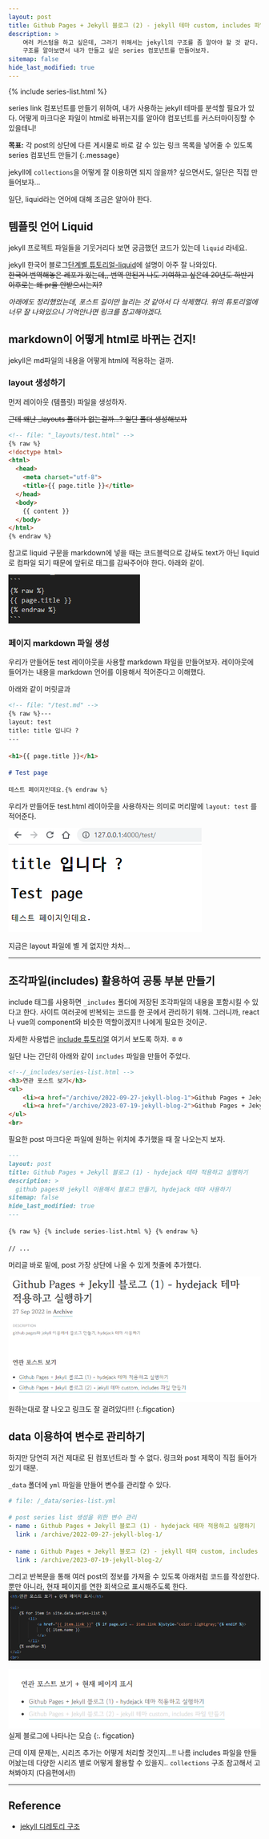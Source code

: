 ```yaml
---
layout: post 
title: Github Pages + Jekyll 블로그 (2) - jekyll 테마 custom, includes 파일 만들기
description: >
    여러 커스텀을 하고 싶은데, 그러기 위해서는 jekyll의 구조를 좀 알아야 할 것 같다.
    구조를 알아보면서 내가 만들고 싶은 series 컴포넌트를 만들어보자.
sitemap: false
hide_last_modified: true
---
```


{% include series-list.html %}

series link 컴포넌트를 만들기 위하여, 내가 사용하는 jekyll 테마를 분석할 필요가 있다.
어떻게 마크다운 파일이 html로 바뀌는지를 알아야 컴포넌트를 커스터마이징할 수 있을테니!

**목표:** 각 post의 상단에 다른 게시물로 바로 갈 수 있는 링크 목록을 넣어줄 수 있도록
series 컴포넌트 만들기
{:.message}

jekyll에 `collections`을 어떻게 잘 이용하면 되지 않을까? 싶으면서도, 일단은 직접 만들어보자...

일단, liquid라는 언어에 대해 조금은 알아야 한다.

## 템플릿 언어 Liquid

jekyll 프로젝트 파일들을 기웃거리다 보면 궁금했던 코드가 있는데 `liquid` 라네요.

jekyll 한국어 블로그[단계별 튜토리얼-liquid](https://jekyllrb-ko.github.io/docs/step-by-step/02-liquid/)에 설명이 아주 잘 나와있다.   
~~한국어 번역해놓은 레포가 있는데,, 번역 안된거 나도 기여하고 싶은데 20년도 하반기 이후로는 왜 pr을 안받으시는지?~~

*아래에도 정리했었는데, 포스트 길이만 늘리는 것 같아서 다 삭제했다. 위의 튜토리얼에 너무 잘 나와있으니 기억안나면 링크를 참고해야겠다.*


## markdown이 어떻게 html로 바뀌는 건지!
jekyll은 md파일의 내용을 어떻게 html에 적용하는 걸까. 

### layout 생성하기
먼저 레이아웃 (템플릿) 파일을 생성하자.  

~~근데 왜난 _layouts 폴더가 없는걸까...? 일단 폴더 생성해보자~~

``` html
<!-- file: "_layouts/test.html" -->
{% raw %}
<!doctype html>
<html>
  <head>
    <meta charset="utf-8">
    <title>{{ page.title }}</title>
  </head>
  <body>
    {{ content }}
  </body>
</html>
{% endraw %}
```

참고로 liquid 구문을 markdown에 넣을 때는
코드블럭으로 감싸도 text가 아닌 liquid로 컴파일 되기 때문에
앞뒤로 태그를 감싸주어야 한다. 아래와 같이.

![](/assets/img/2023-07-19-jekyll-blog-2/2023-07-19-12-00-55.png)


### 페이지 markdown 파일 생성

우리가 만들어둔 test 레이아웃을 사용할 markdown 파일을 만들어보자.
레이아웃에 들어가는 내용을 markdown 언어를 이용해서 적어준다고 이해했다.

아래와 같이 머릿글과 

```markdown
<!-- file: "/test.md" -->
{% raw %}---
layout: test
title: title 입니다 ?
---

<h1>{{ page.title }}</h1>

# Test page

테스트 페이지인데요.{% endraw %}
```

우리가 만들어둔 test.html 레이아웃을 사용하자는 의미로
머리말에 `layout: test` 를 적어준다.

![](/assets/img/2023-07-19-jekyll-blog-2/2023-07-19-12-12-13.png)

지금은 layout 파일에 별 게 없지만 차차...

---

## 조각파일(includes) 활용하여 공통 부분 만들기 
include 태그를 사용하면 `_includes` 폴더에 저장된 조각파일의 내용을 포함시킬 수 있다고 한다.
사이트 여러곳에 반복되는 코드를 한 곳에서 관리하기 위해.
그러니까, react나 vue의 component와 비슷한 역할이겠지!! 나에게 필요한 것이군.

자세한 사용법은 [include 튜토리얼](https://jekyllrb-ko.github.io/docs/step-by-step/05-includes/) 여기서 보도록 하자. ㅎㅎ

일단 나는 간단히 아래와 같이 `includes` 파일을 만들어 주었다.

```html
<!--/_includes/series-list.html -->
<h3>연관 포스트 보기</h3>
<ul>
    <li><a href="/archive/2022-09-27-jekyll-blog-1">Github Pages + Jekyll 블로그 (1) - hydejack 테마 적용하고 실행하기</a></li>
    <li><a href="/archive/2023-07-19-jekyll-blog-2">Github Pages + Jekyll 블로그 (2) - jekyll 테마 custom, includes 파일 만들기</a></li>
</ul>
<br>
```

필요한 post 마크다운 파일에 원하는 위치에 추가했을 때 잘 나오는지 보자.
```markdown
---
layout: post
title: Github Pages + Jekyll 블로그 (1) - hydejack 테마 적용하고 실행하기
description: >
  github pages와 jekyll 이용해서 블로그 만들기, hydejack 테마 사용하기
sitemap: false
hide_last_modified: true
---

{% raw %} {% include series-list.html %} {% endraw %}

// ...
```
머리글 바로 밑에, post 가장 상단에 나올 수 있게 첫줄에 추가했다.

![](/assets/img/2023-07-19-jekyll-blog-2/2023-07-19-14-49-26.png)
원하는대로 잘 나오고 링크도 잘 걸려있다!!!
{:.figcation}

## data 이용하여 변수로 관리하기
하지만 당연히 저건 제대로 된 컴포넌트라 할 수 없다. 링크와 post 제목이 직접 들어가있기 때문.

`_data` 폴더에 `yml` 파일을 만들어 변수를 관리할 수 있다.

```yml
# file: /_data/series-list.yml

# post series list 생성을 위한 변수 관리
- name : Github Pages + Jekyll 블로그 (1) - hydejack 테마 적용하고 실행하기
  link : /archive/2022-09-27-jekyll-blog-1/

- name : Github Pages + Jekyll 블로그 (2) - jekyll 테마 custom, includes 파일 만들기
  link : /archive/2023-07-19-jekyll-blog-2/
```
그리고 반복문을 통해 여러 post의 정보를 가져올 수 있도록 아래처럼 코드를 작성한다.
뿐만 아니라, 현재 페이지를 연한 회색으로 표시해주도록 한다.
![](/assets/img/2023-07-19-jekyll-blog-2/2023-07-19-15-08-01.png)

![](/assets/img/2023-07-19-jekyll-blog-2/2023-07-20-16-34-30.png)
실제 블로그에 나타나는 모습
{:. figcation}


근데 이제 문제는, 시리즈 추가는 어떻게 처리할 것인지...!!
나름 includes 파일을 만들어놨는데 다양한 시리즈 별로 어떻게 활용할 수 있을지..
`collections` 구조 참고해서 고쳐봐야지 (다음편에서!) 

----
## Reference
- [jekyll 디레토리 구조](https://jekyllrb-ko.github.io/docs/structure/)
